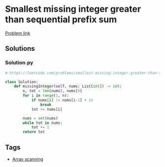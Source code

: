 # Smallest missing integer greater than sequential prefix sum

[Problem link](https://leetcode.com/problems/smallest-missing-integer-greater-than-sequential-prefix-sum/)

## Solutions


### Solution.py
```py
# https://leetcode.com/problems/smallest-missing-integer-greater-than-sequential-prefix-sum/

class Solution:
    def missingInteger(self, nums: List[int]) -> int:
        n, tot = len(nums), nums[0]
        for i in range(1, n):
            if nums[i] != nums[i-1] + 1:
                break
            tot += nums[i]

        nums = set(nums)
        while tot in nums:
            tot += 1
        return tot
```
## Tags

* [Array scanning](/README.md#Array_scanning)
